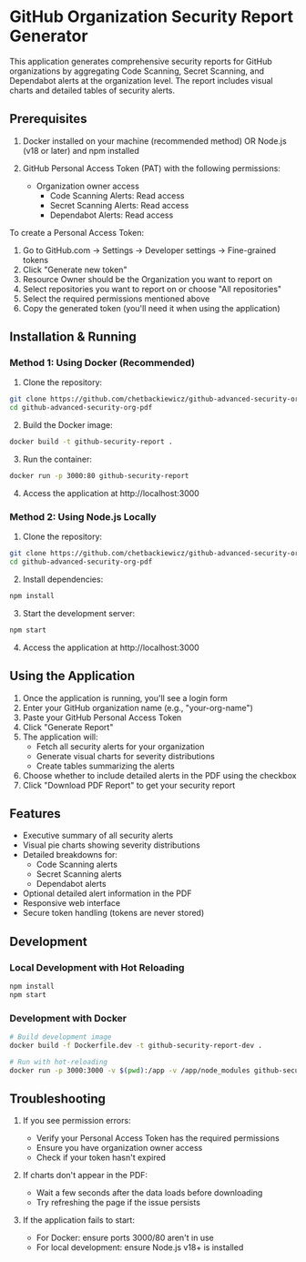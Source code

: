 # GitHub Organization Security Report Generator

This application generates comprehensive security reports for GitHub organizations by aggregating Code Scanning, Secret Scanning, and Dependabot alerts at the organization level. The report includes visual charts and detailed tables of security alerts.

## Prerequisites

1. Docker installed on your machine (recommended method)
   OR
   Node.js (v18 or later) and npm installed

2. GitHub Personal Access Token (PAT) with the following permissions:
   - Organization owner access
     - Code Scanning Alerts: Read access
     - Secret Scanning Alerts: Read access
     - Dependabot Alerts: Read access

To create a Personal Access Token:
1. Go to GitHub.com → Settings → Developer settings → Fine-grained tokens
2. Click "Generate new token"
3. Resource Owner should be the Organization you want to report on
4. Select repositories you want to report on or choose "All repositories"
5. Select the required permissions mentioned above
6. Copy the generated token (you'll need it when using the application)

## Installation & Running

### Method 1: Using Docker (Recommended)

1. Clone the repository:
```bash
git clone https://github.com/chetbackiewicz/github-advanced-security-org-pdf.git
cd github-advanced-security-org-pdf
```

2. Build the Docker image:
```bash
docker build -t github-security-report .
```

3. Run the container:
```bash
docker run -p 3000:80 github-security-report
```

4. Access the application at http://localhost:3000

### Method 2: Using Node.js Locally

1. Clone the repository:
```bash
git clone https://github.com/chetbackiewicz/github-advanced-security-org-pdf.git
cd github-advanced-security-org-pdf
```

2. Install dependencies:
```bash
npm install
```

3. Start the development server:
```bash
npm start
```

4. Access the application at http://localhost:3000

## Using the Application

1. Once the application is running, you'll see a login form
2. Enter your GitHub organization name (e.g., "your-org-name")
3. Paste your GitHub Personal Access Token
4. Click "Generate Report"
5. The application will:
   - Fetch all security alerts for your organization
   - Generate visual charts for severity distributions
   - Create tables summarizing the alerts
6. Choose whether to include detailed alerts in the PDF using the checkbox
7. Click "Download PDF Report" to get your security report

## Features

- Executive summary of all security alerts
- Visual pie charts showing severity distributions
- Detailed breakdowns for:
  - Code Scanning alerts
  - Secret Scanning alerts
  - Dependabot alerts
- Optional detailed alert information in the PDF
- Responsive web interface
- Secure token handling (tokens are never stored)

## Development

### Local Development with Hot Reloading
```bash
npm install
npm start
```

### Development with Docker
```bash
# Build development image
docker build -f Dockerfile.dev -t github-security-report-dev .

# Run with hot-reloading
docker run -p 3000:3000 -v $(pwd):/app -v /app/node_modules github-security-report-dev
```

## Troubleshooting

1. If you see permission errors:
   - Verify your Personal Access Token has the required permissions
   - Ensure you have organization owner access
   - Check if your token hasn't expired

2. If charts don't appear in the PDF:
   - Wait a few seconds after the data loads before downloading
   - Try refreshing the page if the issue persists

3. If the application fails to start:
   - For Docker: ensure ports 3000/80 aren't in use
   - For local development: ensure Node.js v18+ is installed